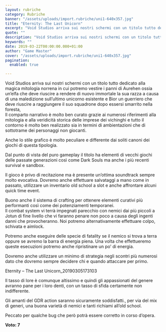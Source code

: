 ```yaml
---
layout: rubriche
category: Rubriche
banner: "/assets/uploads/import.rubriche/uni1-640x357.jpg"
title: "Eternity: The Last Unicorn"
excerpt: "Void Studios arriva sui nostri schermi con un titolo tutto dedicato alla magica mitologia norrena in cui potremo vestire i panni di Aurehen ossia un’elfa che deve riuscire a rendere di nuovo immortale la sua razza a causa di una maledizione sull’ultimo unicorno esistente e Bior un guerriero che deve riuscire a raggiungere il suo [&hellip"
quote: ""
description: "Void Studios arriva sui nostri schermi con un titolo tutto dedicato alla magica mitologia norrena in cui potremo vestire i panni di Aurehen ossia un’elfa che deve riuscire a rendere di nuovo immortale la sua razza a causa di una maledizione sull’ultimo unicorno esistente e Bior un guerriero che deve riuscire a raggiungere il suo [&hellip"
keywords: ""
date: 2019-03-22T00:00:00.000+01:00
author: "Game Master"
cover: "/assets/uploads/import.rubriche/uni1-640x357.jpg"
pagination:
  enabled: true

---
```


Void Studios arriva sui nostri schermi con un titolo tutto dedicato alla magica mitologia norrena in cui potremo vestire i panni di Aurehen ossia un’elfa che deve riuscire a rendere di nuovo immortale la sua razza a causa di una maledizione sull’ultimo unicorno esistente e Bior un guerriero che deve riuscire a raggiungere il suo squadrone dopo essersi smarrito nella foresta,  
Il comparto narrativo è molto ben curato grazie ai numerosi riferimenti alla mitologia e alla veridicità storica delle imprese dei vichinghi e tutto il contorno è molto ben realizzato sia in termini di ambientazioni che di sottotrame dei personaggi non giocanti.

Anche lo stile grafico è molto peculiare e differente dai soliti canoni dei giochi di questa tipologia.

Dal punto di vista del puro gameplay il titolo ha elementi di vecchi giochi delle passate generazioni così come Dark Souls ma anche i più recenti survival e sandbox.

Il gioco è privo di recitazione ma è presente un’ottima soundtrack sempre molto evocativa. Dovremo anche effettuare salvataggi a mano come in passato, utilizzare un inventario old school a slot e anche affrontare alcuni quick time event.

Buono anche il sistema di crafting per ottenere elementi curativi più performanti così come dei potenziamenti temporanei.  
Il combat system vi terrà impegnati parecchio con nemici dai più piccoli a Jotun di fine livello che vi faranno penare non poco a causa degli ingenti danni che provocheranno. Noi potremo alternativamente effettuare colpo, schivata e aimlock.

Potremo anche eseguire delle specie di fatality se il nemico si trova a terra oppure se avremo la barra di energia piena. Una volta che effettueremo queste esecuzioni potremo anche ripristinare un po’ di energia.

Dovremo anche utilizzare un minimo di strategia negli scontri più numerosi dato che dovremo sempre decidere chi e quando attaccare per primo.

Eternity – The Last Unicorn\_20190305173103

Il tasso di lore è comunque altissimo e quindi gli appassionati del genere avranno pane per i loro denti, con un tasso di sfida certamente non indifferente.

Gli amanti del GDR action saranno sicuramente soddisfatti., per via del mix di generi, una buona varietà di nemici e tanti richiami all’old school.

Peccato per qualche bug che però potrà essere corretto in corso d’opera.

**Voto: 7**